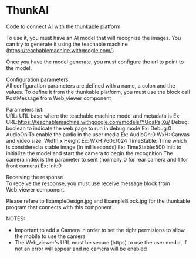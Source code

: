 # ThunkAI
Code to connect AI with the thunkable platform

To use it, you must have an AI model that will recognize the images.
You can try to generate it using the teachable machine (https://teachablemachine.withgoogle.com/)

Once you have the model generate, you must configure the url to point to the model.

Configuration parameters:<br>
All configuration parameters are defined with a name, a colon and the values. 
To define it from the thunkable platform, you must use the block call PostMessage from Web_viewer component

Parameters list:<br>
  URL: URL base where the teachable machine model and metadata is
    Ex: URL:https://teachablemachine.withgoogle.com/models/YUoaPsjXu/
  Debug: boolean to indicate the web page to run in debug mode
    Ex: Debug:0
  AudioOn:To enable the audio in the user media
    Ex: AudioOn:0
  WxH: Canvas and video size. Width x Height
    Ex: WxH:760x1024
  TimeStable: Time which is considered a stable image (in milliseconds)
    Ex: TimeStable:500
  Init: to initialize the model and start the camera to begin the recognition
  	The camera index is the parameter to sent (normally 0 for rear camera and 1 for front camera)
    Ex: Init:0


 Receiving the response<br>
 To receive the response, you must use receive message block from Web_viewer component.

 Please refere to ExampleDesign.jpg and ExampleBlock.jpg for the thunkable program that connects with this component.


 NOTES:
 - Important to add a Camera in order to set the right permisions to allow the mobile to use the camera
 - The Web_viewer's URL must be secure (https) to use the user media, if not an error will appear and no camera will be enabled
